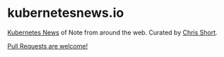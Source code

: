 # kubernetesnews.io

[Kubernetes News](https://kubernetesnews.io) of Note from around the web. Curated by [Chris Short](https://chrisshort.net).

[Pull Requests are welcome!](https://github.com/chris-short/kubernetesnews.io/blob/master/CONTRIBUTING.md)
